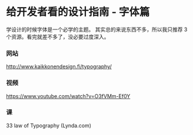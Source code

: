 # 给开发者看的设计指南 - 字体篇
学设计的时候字体是一个必学的主题。
其实总的来说东西不多，所以我只推荐 3 个资源。看完就差不多了，没必要过度深入。

### 网站
http://www.kaikkonendesign.fi/typography/

### 视频
https://www.youtube.com/watch?v=O3fVMm-Ef0Y

### 课
33 law of Typography (Lynda.com)

